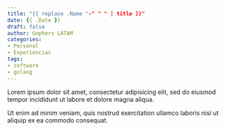 ```yaml
---
title: "{{ replace .Name "-" " " | title }}"
date: {{ .Date }}
draft: false
author: Gophers LATAM
categories:
- Personal
- Experiencias
tags:
- software
- golang
---
```


Lorem ipsum dolor sit amet, consectetur adipisicing elit, sed do eiusmod
tempor incididunt ut labore et dolore magna aliqua.

<!--more-->

Ut enim ad minim veniam, quis nostrud exercitation ullamco laboris nisi ut
aliquip ex ea commodo consequat.